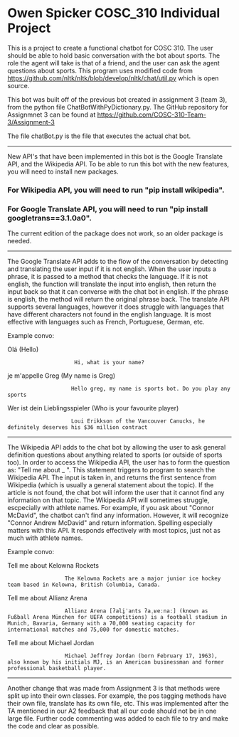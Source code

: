 # Owen Spicker COSC_310 Individual Project

This is a project to create a functional chatbot for COSC 310. The user should be able to hold basic conversation with the bot about sports. The role the agent will take is that of a friend, and the user can ask the agent questions about sports. This program uses modified code from https://github.com/nltk/nltk/blob/develop/nltk/chat/util.py which is open source.

This bot was built off of the previous bot created in assignment 3 (team 3), from the python file ChatBotWithPyDictionary.py.
The GitHub repository for Assignmnet 3 can be found at https://github.com/COSC-310-Team-3/Assignment-3

The file chatBot.py is the file that executes the actual chat bot.

---

New API's that have been implemented in this bot is the Google Translate API, and the Wikipedia API. 
To be able to run this bot with the new features, you will need to install new packages.
### For Wikipedia API, you will need to run "pip install wikipedia".
### For Google Translate API, you will need to run "pip install googletrans==3.1.0a0".
The current edition of the package does not work, so an older package is needed.

---

The Google Translate API adds to the flow of the conversation by detecting and translating the user input if it is not english. When the user inputs a phrase, it is passed to a method that checks the language. If it is not english, the function will translate the input into english, then return the input back so that it can converse with the chat bot in english. If the phrase is english, the method will return the original phrase back. The translate API supports several languages, however it does struggle with languages that have different characters not found in the english language. It is most effective with languages such as French, Portuguese, German, etc. 

Example convo:

Olá (Hello)

                         Hi, what is your name?
                         
je m'appelle Greg (My name is Greg)

                        Hello greg, my name is sports bot. Do you play any sports

Wer ist dein Lieblingsspieler (Who is your favourite player)

                        Loui Erikkson of the Vancouver Canucks, he definitely deserves his $36 million contract
                        

---

The Wikipedia API adds to the chat bot by allowing the user to ask general definition questions about anything related to sports (or outside of sports too). In order to access the Wikipedia API, the user has to form the question as: "Tell me about _ ". This statement triggers to program to search the Wikipedia API. The input is taken in, and returns the first sentence from Wikipedia (which is usually a general statement about the topic). If the article is not found, the chat bot will inform the user that it cannot find any information on that topic. The Wikipedia API will sometimes struggle, escpecially with athlete names. For example, if you ask about "Connor McDavid", the chatbot can't find any information. However, it will recognize "Connor Andrew McDavid" and return information. Spelling especially matters with this API. It responds effectively with most topics, just not as much with athlete names.

Example convo:

Tell me about Kelowna Rockets

                      The Kelowna Rockets are a major junior ice hockey team based in Kelowna, British Columbia, Canada.

Tell me about Allianz Arena

                      Allianz Arena [ʔali̯ˈants ʔaˌʁeːnaː] (known as Fußball Arena München for UEFA competitions) is a football stadium in Munich, Bavaria, Germany with a 70,000 seating capacity for international matches and 75,000 for domestic matches.

Tell me about Michael Jordan

                      Michael Jeffrey Jordan (born February 17, 1963), also known by his initials MJ, is an American businessman and former professional basketball player.
                      
---

Another change that was made from Assignment 3 is that methods were split up into their own classes. For example, the pos tagging methods have their own file, translate has its own file, etc. This was implemented after the TA mentioned in our A2 feedback that all our code should not be in one large file. Further code commenting was added to each file to try and make the code and clear as possible.
